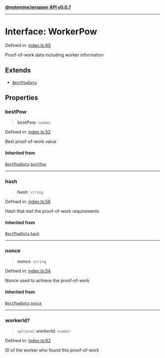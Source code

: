 [**@notemine/wrapper API v0.0.7**](../README.md)

***

# Interface: WorkerPow

Defined in: [index.ts:60](https://github.com/sandwichfarm/minnote-wasm/blob/c53ea6e3fe1020d36f0ea791d4601bdf2a247981/packages/wrapper/src/index.ts#L60)

Proof-of-work data including worker information

## Extends

- [`BestPowData`](BestPowData.md)

## Properties

### bestPow

> **bestPow**: `number`

Defined in: [index.ts:52](https://github.com/sandwichfarm/minnote-wasm/blob/c53ea6e3fe1020d36f0ea791d4601bdf2a247981/packages/wrapper/src/index.ts#L52)

Best proof-of-work value

#### Inherited from

[`BestPowData`](BestPowData.md).[`bestPow`](BestPowData.md#bestpow)

***

### hash

> **hash**: `string`

Defined in: [index.ts:56](https://github.com/sandwichfarm/minnote-wasm/blob/c53ea6e3fe1020d36f0ea791d4601bdf2a247981/packages/wrapper/src/index.ts#L56)

Hash that met the proof-of-work requirements

#### Inherited from

[`BestPowData`](BestPowData.md).[`hash`](BestPowData.md#hash)

***

### nonce

> **nonce**: `string`

Defined in: [index.ts:54](https://github.com/sandwichfarm/minnote-wasm/blob/c53ea6e3fe1020d36f0ea791d4601bdf2a247981/packages/wrapper/src/index.ts#L54)

Nonce used to achieve the proof-of-work

#### Inherited from

[`BestPowData`](BestPowData.md).[`nonce`](BestPowData.md#nonce)

***

### workerId?

> `optional` **workerId**: `number`

Defined in: [index.ts:62](https://github.com/sandwichfarm/minnote-wasm/blob/c53ea6e3fe1020d36f0ea791d4601bdf2a247981/packages/wrapper/src/index.ts#L62)

ID of the worker who found this proof-of-work
